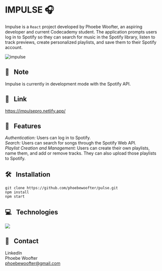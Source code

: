 # IMPULSE 🎧

Impulse is a `React` project developed by Phoebe Woofter, an aspiring developer and current Codecademy student. The application prompts users log in to Spotify so they can search for music in the Spotify library, listen to track previews, create personalized playlists, and save them to their Spotify account.

![impulse](https://github.com/user-attachments/assets/69bd5984-904c-4dc7-ae41-7d8392a939a0)


## 📝 &nbsp; Note
Impulse is currently in development mode with the Spotify API. 





## 🔗 &nbsp; Link
https://impulsepro.netlify.app/




## 🎤 &nbsp; Features
*Authentication:* Users can log in to Spotify.\
*Search:* Users can search for songs through the Spotify Web API.\
*Playlist Creation and Management:* Users can create their own playlists, name them, and add or remove tracks. They can also upload those playlists to Spotify.



## 🛠️ &nbsp; Installation
```git clone https://github.com/phoebewoofter/pulse.git```\
```npm install```\
```npm start```




## 💻 &nbsp; Technologies
<img style="text-align: right;" src="https://skillicons.dev/icons?i=html,css,js,react,vscode,git,github&perline=7">




## 👤 &nbsp; Contact
LinkedIn\
Phoebe Woofter\
phoebewoofter@gmail.com
